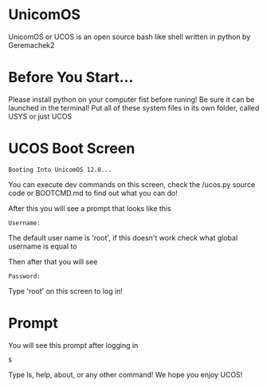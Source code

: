 # UnicomOS
UnicomOS or UCOS is an open source bash like shell written in python by Geremachek2

# Before You Start...
Please install python on your computer fist before runing! Be sure it can be launched in the terminal!
Put all of these system files in its own folder, called USYS or just UCOS

# UCOS Boot Screen
```
Booting Into UnicomOS 12.0...
```
You can execute dev commands on this screen, check the /ucos.py source code or BOOTCMD.md to find out what you can do!

After this you will see a prompt that looks like this
```
Username: 
```
The default user name is 'root', if this doesn't work check what global username is equal to

Then after that you will see

```
Password: 
```
Type 'root' on this screen to log in!
# Prompt
You will see this prompt after logging in
```
$ 
```
Type ls, help, about, or any other command! We hope you enjoy UCOS!
